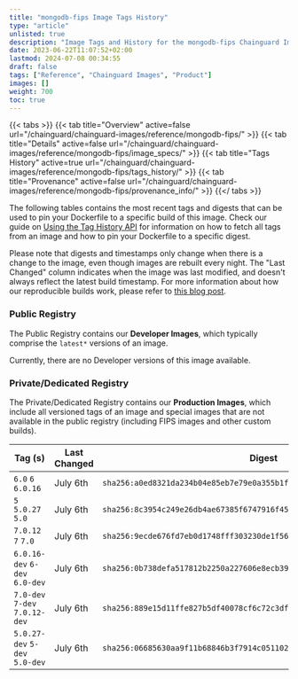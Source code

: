 ```yaml
---
title: "mongodb-fips Image Tags History"
type: "article"
unlisted: true
description: "Image Tags and History for the mongodb-fips Chainguard Image"
date: 2023-06-22T11:07:52+02:00
lastmod: 2024-07-08 00:34:55
draft: false
tags: ["Reference", "Chainguard Images", "Product"]
images: []
weight: 700
toc: true
---
```


{{< tabs >}}
{{< tab title="Overview" active=false url="/chainguard/chainguard-images/reference/mongodb-fips/" >}}
{{< tab title="Details" active=false url="/chainguard/chainguard-images/reference/mongodb-fips/image_specs/" >}}
{{< tab title="Tags History" active=true url="/chainguard/chainguard-images/reference/mongodb-fips/tags_history/" >}}
{{< tab title="Provenance" active=false url="/chainguard/chainguard-images/reference/mongodb-fips/provenance_info/" >}}
{{</ tabs >}}

The following tables contains the most recent tags and digests that can be used to pin your Dockerfile to a specific build of this image. Check our guide on [Using the Tag History API](/chainguard/chainguard-images/using-the-tag-history-api/) for information on how to fetch all tags from an image and how to pin your Dockerfile to a specific digest.

Please note that digests and timestamps only change when there is a change to the image, even though images are rebuilt every night. The "Last Changed" column indicates when the image was last modified, and doesn't always reflect the latest build timestamp. For more information about how our reproducible builds work, please refer to [this blog post](https://www.chainguard.dev/unchained/reproducing-chainguards-reproducible-image-builds).

### Public Registry
The Public Registry contains our **Developer Images**, which typically comprise the `latest*` versions of an image.

Currently, there are no Developer versions of this image available.

### Private/Dedicated Registry
The Private/Dedicated Registry contains our **Production Images**, which include all versioned tags of an image and special images that are not available in the public registry (including FIPS images and other custom builds).

| Tag (s)                         | Last Changed | Digest                                                                    |
|---------------------------------|--------------|---------------------------------------------------------------------------|
|  `6.0` `6` `6.0.16`             | July 6th     | `sha256:a0ed8321da234b04e85eb7e79e0a355b1f910233c82c02c2422de270fa15a844` |
|  `5` `5.0.27` `5.0`             | July 6th     | `sha256:8c3954c249e26db4ae67385f6747916f459e23a2ef5b7d1ff78e10204e8daf35` |
|  `7.0.12` `7` `7.0`             | July 6th     | `sha256:9ecde676fd7eb0d1748fff303230de1f563591314ba5e01a686e58584f638bac` |
|  `6.0.16-dev` `6-dev` `6.0-dev` | July 6th     | `sha256:0b738defa517812b2250a227606e8ecb3913dcaef3bf9075f07c735b013ca3b1` |
|  `7.0-dev` `7-dev` `7.0.12-dev` | July 6th     | `sha256:889e15d11ffe827b5df40078cf6c72c3dfdb1f6406c8933b2fc448c32ac4a0f1` |
|  `5.0.27-dev` `5-dev` `5.0-dev` | July 6th     | `sha256:06685630aa9f11b68846b3f7914c0511027aeb681a4cbb48d3360b60f11927bf` |

